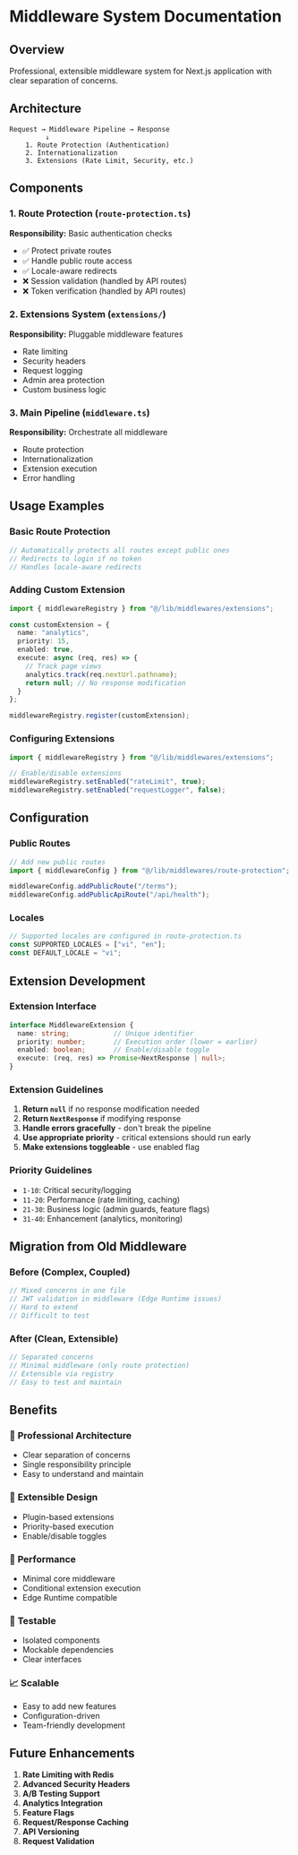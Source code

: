 # Middleware System Documentation

## Overview

Professional, extensible middleware system for Next.js application with clear separation of concerns.

## Architecture

```
Request → Middleware Pipeline → Response
         ↓
    1. Route Protection (Authentication)
    2. Internationalization  
    3. Extensions (Rate Limit, Security, etc.)
```

## Components

### 1. Route Protection (`route-protection.ts`)
**Responsibility:** Basic authentication checks
- ✅ Protect private routes
- ✅ Handle public route access
- ✅ Locale-aware redirects
- ❌ Session validation (handled by API routes)
- ❌ Token verification (handled by API routes)

### 2. Extensions System (`extensions/`)
**Responsibility:** Pluggable middleware features
- Rate limiting
- Security headers
- Request logging
- Admin area protection
- Custom business logic

### 3. Main Pipeline (`middleware.ts`)
**Responsibility:** Orchestrate all middleware
- Route protection
- Internationalization
- Extension execution
- Error handling

## Usage Examples

### Basic Route Protection
```typescript
// Automatically protects all routes except public ones
// Redirects to login if no token
// Handles locale-aware redirects
```

### Adding Custom Extension
```typescript
import { middlewareRegistry } from "@/lib/middlewares/extensions";

const customExtension = {
  name: "analytics",
  priority: 15,
  enabled: true,
  execute: async (req, res) => {
    // Track page views
    analytics.track(req.nextUrl.pathname);
    return null; // No response modification
  }
};

middlewareRegistry.register(customExtension);
```

### Configuring Extensions
```typescript
import { middlewareRegistry } from "@/lib/middlewares/extensions";

// Enable/disable extensions
middlewareRegistry.setEnabled("rateLimit", true);
middlewareRegistry.setEnabled("requestLogger", false);
```

## Configuration

### Public Routes
```typescript
// Add new public routes
import { middlewareConfig } from "@/lib/middlewares/route-protection";

middlewareConfig.addPublicRoute("/terms");
middlewareConfig.addPublicApiRoute("/api/health");
```

### Locales
```typescript
// Supported locales are configured in route-protection.ts
const SUPPORTED_LOCALES = ["vi", "en"];
const DEFAULT_LOCALE = "vi";
```

## Extension Development

### Extension Interface
```typescript
interface MiddlewareExtension {
  name: string;           // Unique identifier
  priority: number;       // Execution order (lower = earlier)
  enabled: boolean;       // Enable/disable toggle
  execute: (req, res) => Promise<NextResponse | null>;
}
```

### Extension Guidelines
1. **Return `null`** if no response modification needed
2. **Return `NextResponse`** if modifying response
3. **Handle errors gracefully** - don't break the pipeline
4. **Use appropriate priority** - critical extensions should run early
5. **Make extensions toggleable** - use enabled flag

### Priority Guidelines
- `1-10`: Critical security/logging
- `11-20`: Performance (rate limiting, caching)
- `21-30`: Business logic (admin guards, feature flags)
- `31-40`: Enhancement (analytics, monitoring)

## Migration from Old Middleware

### Before (Complex, Coupled)
```typescript
// Mixed concerns in one file
// JWT validation in middleware (Edge Runtime issues)
// Hard to extend
// Difficult to test
```

### After (Clean, Extensible)
```typescript
// Separated concerns
// Minimal middleware (only route protection)
// Extensible via registry
// Easy to test and maintain
```

## Benefits

### 🎯 **Professional Architecture**
- Clear separation of concerns
- Single responsibility principle
- Easy to understand and maintain

### 🔧 **Extensible Design**
- Plugin-based extensions
- Priority-based execution
- Enable/disable toggles

### 🚀 **Performance**
- Minimal core middleware
- Conditional extension execution
- Edge Runtime compatible

### 🧪 **Testable**
- Isolated components
- Mockable dependencies
- Clear interfaces

### 📈 **Scalable**
- Easy to add new features
- Configuration-driven
- Team-friendly development

## Future Enhancements

1. **Rate Limiting with Redis**
2. **Advanced Security Headers**
3. **A/B Testing Support**
4. **Analytics Integration**
5. **Feature Flags**
6. **Request/Response Caching**
7. **API Versioning**
8. **Request Validation**